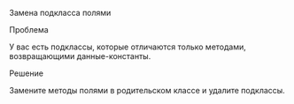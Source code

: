 Замена подкласса полями

Проблема

У вас есть подклассы, которые отличаются только методами, возвращающими данные-константы.

Решение

Замените методы полями в родительском классе и удалите подклассы.
